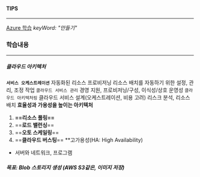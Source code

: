 
#### TIPS
---
[Azure 학습](https://learn.microsoft.com/ko-kr/training/azure/) _keyWord: "만들기"_
### 학습내용
---
##### 클라우드 아키텍처
**`서비스 오케스트레이션`**
	자동화된 리소스 프로비저닝
	리소스 배치를 자동하기 위한 설정, 관리, 조정 작업
`클라우드 서비스 관리`
	경영 지원, 프로비저닝/구성, 이식성/상호 운영성
`클라우드 아키텍처링`
	클라우드 서비스 설계(오케스트레이션, 비용 고려)
	리스크 분석, 리소스 배치
**효율성과 가용성을 높이는 아키텍처**
1. **==리소스 풀링==**
2. ==**로드 밸런싱**==
3. ==**오토 스케일링**==
4. ==**클라우드 버스팅**==
**고가용성(HA: High Availability)
- 서버와 네트워크, 프로그램

##### 목표: Blob 스토리지 생성 (AWS S3같은, 이미지 저장)

